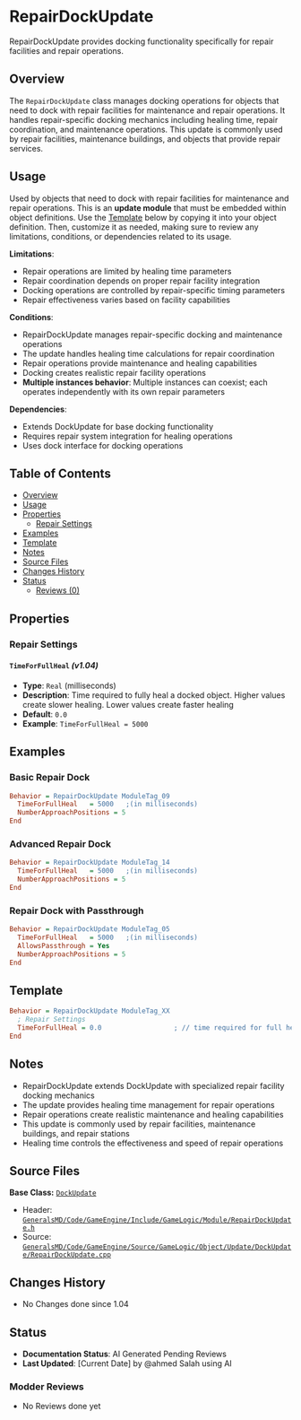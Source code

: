 # RepairDockUpdate

RepairDockUpdate provides docking functionality specifically for repair facilities and repair operations.

## Overview

The `RepairDockUpdate` class manages docking operations for objects that need to dock with repair facilities for maintenance and repair operations. It handles repair-specific docking mechanics including healing time, repair coordination, and maintenance operations. This update is commonly used by repair facilities, maintenance buildings, and objects that provide repair services.

## Usage

Used by objects that need to dock with repair facilities for maintenance and repair operations. This is an **update module** that must be embedded within object definitions. Use the [Template](#template) below by copying it into your object definition. Then, customize it as needed, making sure to review any limitations, conditions, or dependencies related to its usage.

**Limitations**:
- Repair operations are limited by healing time parameters
- Repair coordination depends on proper repair facility integration
- Docking operations are controlled by repair-specific timing parameters
- Repair effectiveness varies based on facility capabilities

**Conditions**:
- RepairDockUpdate manages repair-specific docking and maintenance operations
- The update handles healing time calculations for repair coordination
- Repair operations provide maintenance and healing capabilities
- Docking creates realistic repair facility operations
- **Multiple instances behavior**: Multiple instances can coexist; each operates independently with its own repair parameters

**Dependencies**:
- Extends DockUpdate for base docking functionality
- Requires repair system integration for healing operations
- Uses dock interface for docking operations

## Table of Contents

- [Overview](#overview)
- [Usage](#usage)
- [Properties](#properties)
  - [Repair Settings](#repair-settings)
- [Examples](#examples)
- [Template](#template)
- [Notes](#notes)
- [Source Files](#source-files)
- [Changes History](#changes-history)
- [Status](#status)
  - [Reviews (0)](#modder-reviews)

## Properties

### Repair Settings

#### `TimeForFullHeal` *(v1.04)*
- **Type**: `Real` (milliseconds)
- **Description**: Time required to fully heal a docked object. Higher values create slower healing. Lower values create faster healing
- **Default**: `0.0`
- **Example**: `TimeForFullHeal = 5000`

## Examples

### Basic Repair Dock
```ini
Behavior = RepairDockUpdate ModuleTag_09
  TimeForFullHeal   = 5000   ;(in milliseconds)     
  NumberApproachPositions = 5
End
```

### Advanced Repair Dock
```ini
Behavior = RepairDockUpdate ModuleTag_14
  TimeForFullHeal   = 5000   ;(in milliseconds)     
  NumberApproachPositions = 5
End
```

### Repair Dock with Passthrough
```ini
Behavior = RepairDockUpdate ModuleTag_05
  TimeForFullHeal   = 5000   ;(in milliseconds)   
  AllowsPassthrough = Yes 
  NumberApproachPositions = 5
End
```

## Template

```ini
Behavior = RepairDockUpdate ModuleTag_XX
  ; Repair Settings
  TimeForFullHeal = 0.0                  ; // time required for full healing *(v1.04)*
End
```

## Notes

- RepairDockUpdate extends DockUpdate with specialized repair facility docking mechanics
- The update provides healing time management for repair operations
- Repair operations create realistic maintenance and healing capabilities
- This update is commonly used by repair facilities, maintenance buildings, and repair stations
- Healing time controls the effectiveness and speed of repair operations

## Source Files

**Base Class:** [`DockUpdate`](../../GeneralsMD/Code/GameEngine/Include/GameLogic/Module/DockUpdate.h)

- Header: [`GeneralsMD/Code/GameEngine/Include/GameLogic/Module/RepairDockUpdate.h`](../../GeneralsMD/Code/GameEngine/Include/GameLogic/Module/RepairDockUpdate.h)
- Source: [`GeneralsMD/Code/GameEngine/Source/GameLogic/Object/Update/DockUpdate/RepairDockUpdate.cpp`](../../GeneralsMD/Code/GameEngine/Source/GameLogic/Object/Update/DockUpdate/RepairDockUpdate.cpp)

## Changes History

- No Changes done since 1.04

## Status

- **Documentation Status**: AI Generated Pending Reviews 
- **Last Updated**: [Current Date] by @ahmed Salah using AI

### Modder Reviews 
- No Reviews done yet